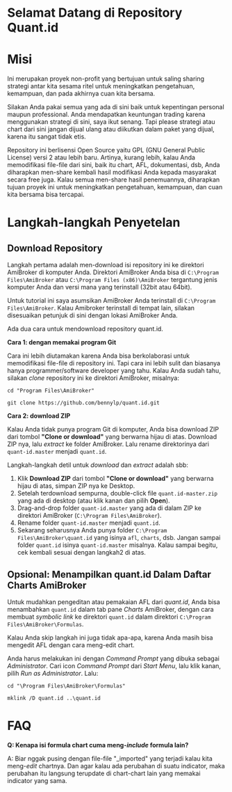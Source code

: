 # Selamat Datang di Repository Quant.id

# Misi

Ini merupakan proyek non-profit yang bertujuan untuk saling sharing
strategi antar kita sesama ritel untuk meningkatkan pengetahuan,
kemampuan, dan pada akhirnya cuan kita bersama. 

Silakan Anda pakai semua yang ada di sini baik untuk kepentingan
personal maupun professional. Anda mendapatkan keuntungan trading
karena menggunakan strategi di sini, saya ikut senang. Tapi please
strategi atau chart dari sini jangan dijual ulang atau diikutkan 
dalam paket yang dijual, karena itu sangat tidak etis. 

Repository ini berlisensi Open Source yaitu GPL (GNU General Public 
License) versi 2 atau lebih baru. Artinya, kurang lebih, kalau Anda 
memodifikasi file-file dari sini, baik itu chart, AFL, dokumentasi, 
dsb, Anda diharapkan men-share kembali hasil modifikasi Anda kepada
masyarakat secara free juga. Kalau semua men-share hasil penemuannya,
diharapkan tujuan proyek ini untuk meningkatkan pengetahuan, kemampuan,
dan cuan kita bersama bisa tercapai.


# Langkah-langkah Penyetelan

## Download Repository

Langkah pertama adalah men-download isi repository ini ke direktori
AmiBroker di komputer Anda. Direktori AmiBroker Anda bisa di 
`C:\Program Files\AmiBroker` atau `C:\Program Files (x86)\AmiBroker`
tergantung jenis komputer Anda dan versi mana yang terinstall (32bit
atau 64bit). 

Untuk tutorial ini saya asumsikan AmiBroker Anda terinstall di
`C:\Program Files\AmiBroker`. Kalau Amibroker terinstall di tempat
lain, silakan disesuaikan petunjuk di sini dengan lokasi AmiBroker Anda. 

Ada dua cara untuk mendownload repository quant.id.

**Cara 1: dengan memakai program Git**

Cara ini lebih diutamakan karena Anda bisa berkolaborasi untuk memodifikasi
file-file di repository ini. Tapi cara ini lebih sulit dan biasanya hanya 
programmer/software developer yang tahu. Kalau Anda sudah tahu, silakan 
_clone_ repository ini ke direktori AmiBroker, misalnya:

```
cd "Program Files\AmiBroker"

git clone https://github.com/bennylp/quant.id.git 
```

**Cara 2: download ZIP** 

Kalau Anda tidak punya program Git di komputer, Anda bisa download ZIP
dari tombol **"Clone or download"** yang berwarna hijau di atas. Download ZIP nya,
lalu _extract_ ke folder AmiBroker. Lalu rename direktorinya dari 
`quant-id.master` menjadi `quant.id`.

Langkah-langkah detil untuk _download_ dan _extract_ adalah sbb:
1. Klik **Download ZIP** dari tombol **"Clone or download"** yang berwarna hijau
   di atas, simpan ZIP nya ke Desktop.
2. Setelah terdownload sempurna, double-click file `quant.id-master.zip` yang
   ada di desktop (atau klik kanan dan pilih **Open**).
3. Drag-and-drop folder `quant-id.master` yang ada di dalam ZIP ke direktori
   AmiBroker (`C:\Program Files\AmiBroker`).
4. Rename folder `quant-id.master` menjadi `quant.id`.
5. Sekarang seharusnya Anda punya folder `C:\Program Files\AmiBroker\quant.id` 
   yang isinya `afl`, `charts`, dsb. Jangan sampai folder `quant.id`
   isinya `quant-id.master` misalnya. Kalau sampai begitu, cek kembali sesuai 
   dengan langkah2 di atas.


## Opsional: Menampilkan quant.id Dalam Daftar Charts AmiBroker

Untuk mudahkan pengeditan atau pemakaian AFL dari _quant.id_, Anda bisa menambahkan 
`quant.id` dalam tab pane _Charts_ AmiBroker, dengan cara membuat _symbolic link_
ke direktori `quant.id` dalam direktori `C:\Program Files\AmiBroker\Formulas`.

Kalau Anda skip langkah ini juga tidak apa-apa, karena Anda masih bisa mengedit AFL
dengan cara meng-edit chart.

Anda harus melakukan ini dengan *Command Prompt* yang dibuka sebagai *Administrator*.
Cari icon *Command Prompt* dari _Start Menu_, lalu klik kanan, pilih *Run as Administrator*.
Lalu:

```
cd "\Program Files\AmiBroker\Formulas"

mklink /D quant.id ..\quant.id
```


# FAQ

**Q: Kenapa isi formula chart cuma meng-_include_ formula lain?**

A: Biar nggak pusing dengan file-file "\_imported" yang terjadi kalau kita meng-_edit_
   chartnya. Dan agar kalau ada perubahan di suatu indicator, maka perubahan itu
   langsung terupdate di chart-chart lain yang memakai indicator yang sama. 

